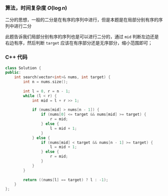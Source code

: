 ### 算法，时间复杂度 $O(\log n)$

二分的思想，一般的二分是在有序的序列中进行，但是本题是在局部分别有序的序列中进行二分

此题告诉我们局部分别有序的序列也是可以进行二分的，通过 `mid` 判断左边还是右边有序，然后判断 `target` 应该在有序部分还是无序部分，缩小范围即可；

### C++ 代码
```c++
class Solution {
public:
    int search(vector<int>& nums, int target) {
        int n = nums.size();
	
        int l = 0, r = n - 1;
        while (l < r) {
            int mid = l + r >> 1;
            
            if (nums[mid] > nums[n - 1]) {
                if (nums[0] <= target && nums[mid] >= target) {
                    r = mid;
                } else {
                    l = mid + 1;
                }
            } else {
                if (nums[mid] < target && nums[n - 1] >= target) {
                    l = mid + 1;
                } else {
                    r = mid;
                }
            }
        }
        
        return ((nums[l] == target) ? l : -1);
    }
};
```
